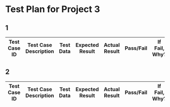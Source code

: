 # Test Plan for Project 3
## 1

| Test Case ID | Test Case Description | Test Data | Expected Result | Actual Result | Pass/Fail | If Fail, Why? |
|--------------|-----------------------|-----------|-----------------|---------------|-----------|-------------|

## 2

| Test Case ID | Test Case Description | Test Data | Expected Result | Actual Result | Pass/Fail | If Fail, Why? |
|--------------|-----------------------|-----------|-----------------|---------------|-----------|-------------|
